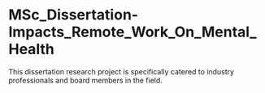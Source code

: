 # MSc_Dissertation-Impacts_Remote_Work_On_Mental_Health
This dissertation research project is specifically catered to industry professionals and board members in the field.
